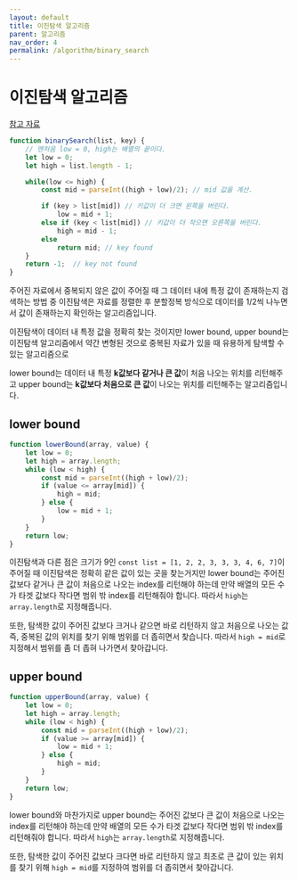 ```yaml
---
layout: default
title: 이진탐색 알고리즘
parent: 알고리즘
nav_order: 4
permalink: /algorithm/binary_search
---
```


# 이진탐색 알고리즘
[참고 자료](https://jackpot53.tistory.com/33)

``` js
function binarySearch(list, key) {
    // 맨처음 low = 0, high는 배열의 끝이다.
    let low = 0;
    let high = list.length - 1;

    while(low <= high) {
        const mid = parseInt((high + low)/2); // mid 값을 계산.

        if (key > list[mid]) // 키값이 더 크면 왼쪽을 버린다.
            low = mid + 1;
        else if (key < list[mid]) // 키값이 더 작으면 오른쪽을 버린다.
            high = mid - 1;
        else
            return mid; // key found
    }
    return -1;  // key not found
}
```
주어진 자료에서 중복되지 않은 값이 주어질 때 그 데이터 내에 특정 값이 존재하는지 검색하는 방법 중 이진탐색은 자료를 정렬한 후 분할정복 방식으로 데이터를 1/2씩 나누면서 값이 존재하는지 확인하는 알고리즘입니다.

이진탐색이 데이터 내 특정 값을 정확히 찾는 것이지만 lower bound, upper bound는 이진탐색 알고리즘에서 약간 변형된 것으로 중복된 자료가 있을 때 유용하게 탐색할 수 있는 알고리즘으로

lower bound는 데이터 내 특정 **k값보다 같거나 큰 값**이 처음 나오는 위치를 리턴해주고 upper bound는 **k값보다 처음으로 큰 값**이 나오는 위치를 리턴해주는 알고리즘입니다.

## lower bound
``` js
function lowerBound(array, value) {
    let low = 0;
    let high = array.length;
    while (low < high) {
        const mid = parseInt((high + low)/2);
        if (value <= array[mid]) {
            high = mid;
        } else {
            low = mid + 1;
        }
    }
    return low;
}
```
이진탐색과 다른 점은 크기가 9인 `const list = [1, 2, 2, 3, 3, 3, 4, 6, 7]`이 주어질 때 이진탐색은 정확히 같은 값이 있는 곳을 찾는거지만 lower bound는 주어진 값보다 같거나 큰 값이 처음으로 나오는 index를 리턴해야 하는데 만약 배열의 모든 수가 타겟 값보다 작다면 범위 밖 index를 리턴해줘야 합니다. 따라서 `high`는 `array.length`로 지정해줍니다.

또한, 탐색한 값이 주어진 값보다 크거나 같으면 바로 리턴하지 않고 처음으로 나오는 값 즉, 중복된 값의 위치를 찾기 위해 범위를 더 좁히면서 찾습니다. 따라서 `high = mid`로 지정해서 범위를 좀 더 좁혀 나가면서 찾아갑니다.

## upper bound
``` js
function upperBound(array, value) {
    let low = 0;
    let high = array.length;
    while (low < high) {
        const mid = parseInt((high + low)/2);
        if (value >= array[mid]) {
            low = mid + 1;
        } else {
            high = mid;
        }
    }
    return low;
}
```
lower bound와 마찬가지로 upper bound는 주어진 값보다 큰 값이 처음으로 나오는 index를 리턴해야 하는데 만약 배열의 모든 수가 타겟 값보다 작다면 범위 밖 index를 리턴해줘야 합니다. 따라서 `high`는 `array.length`로 지정해줍니다.

또한, 탐색한 값이 주어진 값보다 크다면 바로 리턴하지 않고 최초로 큰 값이 있는 위치를 찾기 위해 `high = mid`를 지정하여 범위를 더 좁히면서 찾아갑니다.
